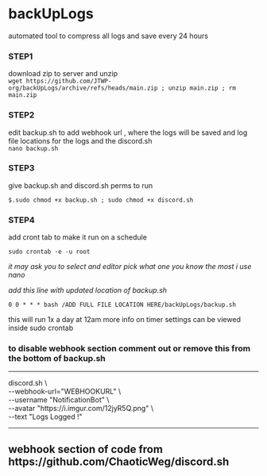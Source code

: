 # backUpLogs
automated tool to compress all logs and save every 24 hours



<p>
<h3>STEP1</h3>

download zip to server and unzip <br>
`wget https://github.com/JTWP-org/backUpLogs/archive/refs/heads/main.zip ; unzip main.zip ; rm main.zip `

</p>
  
<p>
<h3>STEP2</h3>

edit backup.sh to add webhook url , where the logs will be saved and log file locations for the logs and the discord.sh <br>
`nano backup.sh`
</p>

<p> 
<h3>STEP3</h3>
give backup.sh and discord.sh perms to run 

`$.sudo chmod +x backup.sh ; sudo chmod +x discord.sh `

</p>

<p>
<h3>STEP4</h3>

add cront tab to make it run on a schedule 

`sudo crontab -e -u root`

<i>it may ask you to select and editor pick what one you know the most i use nano 

add this line with updated location of backup.sh</i>

`0 0 * * * bash /ADD FULL FILE LOCATION HERE/backUpLogs/backup.sh`
</p>


this will run 1x a day at 12am more info on timer settings can be viewed inside 
sudo crontab


<p>
<h3>to disable webhook section comment out or remove this from the bottom of backup.sh</h3>
<hr>
discord.sh \<br>
  --webhook-url="WEBHOOKURL" \<br>
  --username "NotificationBot" \<br>
  --avatar "https://i.imgur.com/12jyR5Q.png" \<br>
  --text "Logs Logged !"<br>
<hr>
</p>


<h2>webhook section of code from https://github.com/ChaoticWeg/discord.sh</h2>
